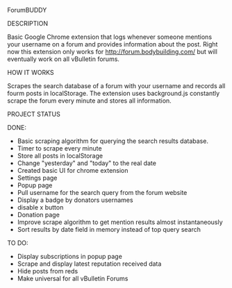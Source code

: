 ForumBUDDY

DESCRIPTION

Basic Google Chrome extension that logs whenever someone mentions your username on a forum and provides information
about the post. Right now this extension only works for http://forum.bodybuilding.com/ but will eventually
work on all vBulletin forums.

HOW IT WORKS

Scrapes the search database of a forum with your username and records all fourm posts in localStorage. The extension
uses background.js constantly scrape the forum every minute and stores all information.


PROJECT STATUS

DONE:
- Basic scraping algorithm for querying the search results database.
- Timer to scrape every minute
- Store all posts in localStorage
- Change "yesterday" and "today" to the real date
- Created basic UI for chrome extension
- Settings page
- Popup page
- Pull username for the search query from the forum website
- Display a badge by donators usernames
- disable x button
- Donation page
- Improve scrape algorithm to get mention results almost instantaneously
- Sort results by date field in memory instead of top query search

TO DO:
- Display subscriptions in popup page
- Scrape and display latest reputation received data
- Hide posts from reds
- Make universal for all vBulletin Forums